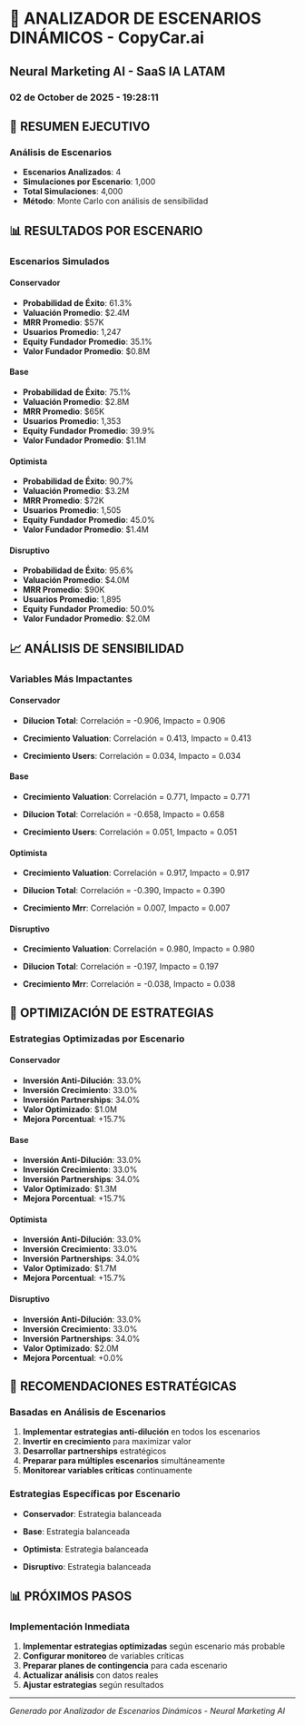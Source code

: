 
# 🎯 ANALIZADOR DE ESCENARIOS DINÁMICOS - CopyCar.ai
## Neural Marketing AI - SaaS IA LATAM
### 02 de October de 2025 - 19:28:11

## 🎯 RESUMEN EJECUTIVO

### Análisis de Escenarios
- **Escenarios Analizados**: 4
- **Simulaciones por Escenario**: 1,000
- **Total Simulaciones**: 4,000
- **Método**: Monte Carlo con análisis de sensibilidad

## 📊 RESULTADOS POR ESCENARIO

### Escenarios Simulados

#### Conservador
- **Probabilidad de Éxito**: 61.3%
- **Valuación Promedio**: $2.4M
- **MRR Promedio**: $57K
- **Usuarios Promedio**: 1,247
- **Equity Fundador Promedio**: 35.1%
- **Valor Fundador Promedio**: $0.8M

#### Base
- **Probabilidad de Éxito**: 75.1%
- **Valuación Promedio**: $2.8M
- **MRR Promedio**: $65K
- **Usuarios Promedio**: 1,353
- **Equity Fundador Promedio**: 39.9%
- **Valor Fundador Promedio**: $1.1M

#### Optimista
- **Probabilidad de Éxito**: 90.7%
- **Valuación Promedio**: $3.2M
- **MRR Promedio**: $72K
- **Usuarios Promedio**: 1,505
- **Equity Fundador Promedio**: 45.0%
- **Valor Fundador Promedio**: $1.4M

#### Disruptivo
- **Probabilidad de Éxito**: 95.6%
- **Valuación Promedio**: $4.0M
- **MRR Promedio**: $90K
- **Usuarios Promedio**: 1,895
- **Equity Fundador Promedio**: 50.0%
- **Valor Fundador Promedio**: $2.0M


## 📈 ANÁLISIS DE SENSIBILIDAD

### Variables Más Impactantes

#### Conservador

- **Dilucion Total**: Correlación = -0.906, Impacto = 0.906

- **Crecimiento Valuation**: Correlación = 0.413, Impacto = 0.413

- **Crecimiento Users**: Correlación = 0.034, Impacto = 0.034

#### Base

- **Crecimiento Valuation**: Correlación = 0.771, Impacto = 0.771

- **Dilucion Total**: Correlación = -0.658, Impacto = 0.658

- **Crecimiento Users**: Correlación = 0.051, Impacto = 0.051

#### Optimista

- **Crecimiento Valuation**: Correlación = 0.917, Impacto = 0.917

- **Dilucion Total**: Correlación = -0.390, Impacto = 0.390

- **Crecimiento Mrr**: Correlación = 0.007, Impacto = 0.007

#### Disruptivo

- **Crecimiento Valuation**: Correlación = 0.980, Impacto = 0.980

- **Dilucion Total**: Correlación = -0.197, Impacto = 0.197

- **Crecimiento Mrr**: Correlación = -0.038, Impacto = 0.038


## 🚀 OPTIMIZACIÓN DE ESTRATEGIAS

### Estrategias Optimizadas por Escenario

#### Conservador
- **Inversión Anti-Dilución**: 33.0%
- **Inversión Crecimiento**: 33.0%
- **Inversión Partnerships**: 34.0%
- **Valor Optimizado**: $1.0M
- **Mejora Porcentual**: +15.7%

#### Base
- **Inversión Anti-Dilución**: 33.0%
- **Inversión Crecimiento**: 33.0%
- **Inversión Partnerships**: 34.0%
- **Valor Optimizado**: $1.3M
- **Mejora Porcentual**: +15.7%

#### Optimista
- **Inversión Anti-Dilución**: 33.0%
- **Inversión Crecimiento**: 33.0%
- **Inversión Partnerships**: 34.0%
- **Valor Optimizado**: $1.7M
- **Mejora Porcentual**: +15.7%

#### Disruptivo
- **Inversión Anti-Dilución**: 33.0%
- **Inversión Crecimiento**: 33.0%
- **Inversión Partnerships**: 34.0%
- **Valor Optimizado**: $2.0M
- **Mejora Porcentual**: +0.0%


## 🎯 RECOMENDACIONES ESTRATÉGICAS

### Basadas en Análisis de Escenarios
1. **Implementar estrategias anti-dilución** en todos los escenarios
2. **Invertir en crecimiento** para maximizar valor
3. **Desarrollar partnerships** estratégicos
4. **Preparar para múltiples escenarios** simultáneamente
5. **Monitorear variables críticas** continuamente

### Estrategias Específicas por Escenario

- **Conservador**: Estrategia balanceada

- **Base**: Estrategia balanceada

- **Optimista**: Estrategia balanceada

- **Disruptivo**: Estrategia balanceada


## 📊 PRÓXIMOS PASOS

### Implementación Inmediata
1. **Implementar estrategias optimizadas** según escenario más probable
2. **Configurar monitoreo** de variables críticas
3. **Preparar planes de contingencia** para cada escenario
4. **Actualizar análisis** con datos reales
5. **Ajustar estrategias** según resultados

---
*Generado por Analizador de Escenarios Dinámicos - Neural Marketing AI*
